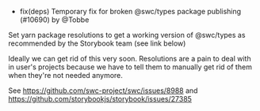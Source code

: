 - fix(deps) Temporary fix for broken @swc/types package publishing (#10690) by @Tobbe

Set yarn package resolutions to get a working version of @swc/types as
recommended by the Storybook team (see link below)

Ideally we can get rid of this very soon. Resolutions are a pain to deal with
in user's projects because we have to tell them to manually get rid of them
when they're not needed anymore.

See https://github.com/swc-project/swc/issues/8988
and https://github.com/storybookjs/storybook/issues/27385
